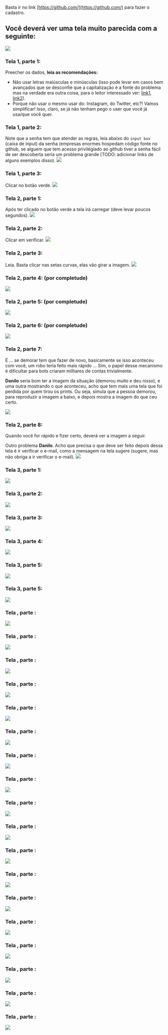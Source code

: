 



Basta ir no link [https://github.com/](https://github.com/) para fazer o cadastro.

## Você deverá ver uma tela muito parecida com a seguinte:
<img src="prints/Captura de Tela (2).png">


### Tela 1, parte 1: 

Preecher os dados, **leia as recomendações:**

- Não usar letras maiúsculas e minúsculas (isso pode levar em casos bem avançados que se desconfie que a capitalização é a fonte do problema mas na verdade era outra coisa, para o leitor interessado ver: [link1](https://github.community/t/changing-username-case/898/4), [link2](https://github.com/github/hub/issues/157#issuecomment-4857834)).
- Porque não usar o mesmo usar do: Instagram, do Twitter, etc?! Vamos simplificar! Isso, claro, se já não tenham pego o user que você já usa/que você quer.


### Tela 1, parte 2: 

Note que a senha tem que atender as regras, leia abaixo do `input box` (caixa de input) da senha (empresas enormes hospedam código fonte no github, se alguem que tem acesso privilégiado ao github tiver a senha fácil de ser descoberta seria um problema grande [TODO: adicionar links de alguns exemplos disso).
<img src="prints/Captura de Tela (4).png">


### Tela 1, parte 3:

Clicar no botão verde.
<img src="prints/Captura de Tela (5).png">


### Tela 2, parte 1: 

Após ter clicado no botão verde a tela irá carregar (deve levar poucos segundos).
<img src="prints/Captura de Tela (6).png">

### Tela 2, parte 2:

Clicar em verificar.
<img src="prints/Captura de Tela (7).png">

### Tela 2, parte 3:

Leia. Basta clicar nas setas curvas, elas vão girar a imagem.
<img src="prints/Captura de Tela (8).png">


### Tela 2, parte 4: (por completude)
<img src="prints/Captura de Tela (9).png">


### Tela 2, parte 5: (por completude)
<img src="prints/Captura de Tela (10).png">


### Tela 2, parte 6: (por completude)
<img src="prints/Captura de Tela (11).png">


### Tela 2, parte 7:

É ... se demorar tem que fazer de novo, basicamente se isso aconteceu com você, um robo teria feito mais rápido ... Sim, o papel desse mecanismo é dificultar para bots criaram milhares de contas trivialmente.

**Danilo** seria bom ter a imagem da situação (demorou muito e deu nisso), e uma outra mostrando o que aconteceu, acho que tem mais uma tela que foi perdida por quem tirou os prints. Ou seja, simula que a pessoa demorou, para reproduzir a imagem a baixo, e depois mostra a imagem do que ceu certo.

<img src="prints/Captura de Tela (12).png">


### Tela 2, parte 8:
Quando você for rápido e fizer certo, deverá ver a imagem a seguir.

Outro problema **Danilo**. Acho que precisa o que deve ser feito depois dessa tela é ir verificar o e-mail, como a mensagem na tela sugere (sugere, mas não obriga a ir verificar o e-mail).
<img src="prints/Captura de Tela (13).png">


### Tela 3, parte 1:
<img src="prints/Captura de Tela (14).png">


### Tela 3, parte 2:
<img src="prints/Captura de Tela (16).png">


### Tela 3, parte 3:
<img src="prints/Captura de Tela (17).png">

### Tela 3, parte 4:
<img src="prints/Captura de Tela (18).png">

### Tela 3, parte 5:
<img src="prints/Captura de Tela (19).png">


### Tela 3, parte 5:
<img src="prints/Captura de Tela (19).png">


### Tela , parte :
<img src="prints/Captura de Tela (21).png">


### Tela , parte :
<img src="prints/Captura de Tela (22).png">


### Tela , parte :
<img src="prints/Captura de Tela (23).png">


### Tela , parte :
<img src="prints/Captura de Tela (24).png">


### Tela , parte :
<img src="prints/Captura de Tela (25).png">


### Tela , parte :
<img src="prints/Captura de Tela (26).png">


### Tela , parte :
<img src="prints/Captura de Tela (27).png">


### Tela , parte :
<img src="prints/Captura de Tela (28).png">


### Tela , parte :
<img src="prints/Captura de Tela (29).png">


### Tela , parte :
<img src="prints/Captura de Tela (30).png">


### Tela , parte :
<img src="prints/Captura de Tela (31).png">


### Tela , parte :
<img src="prints/Captura de Tela (32).png">


### Tela , parte :
<img src="prints/Captura de Tela (33).png">


### Tela , parte :
<img src="prints/Captura de Tela (34).png">


### Tela , parte :
<img src="prints/Captura de Tela (35).png">


### Tela , parte :
<img src="prints/Captura de Tela (37).png">


### Tela , parte :
<img src="prints/Captura de Tela (38).png">


### Tela , parte :
<img src="prints/Captura de Tela (39).png">

